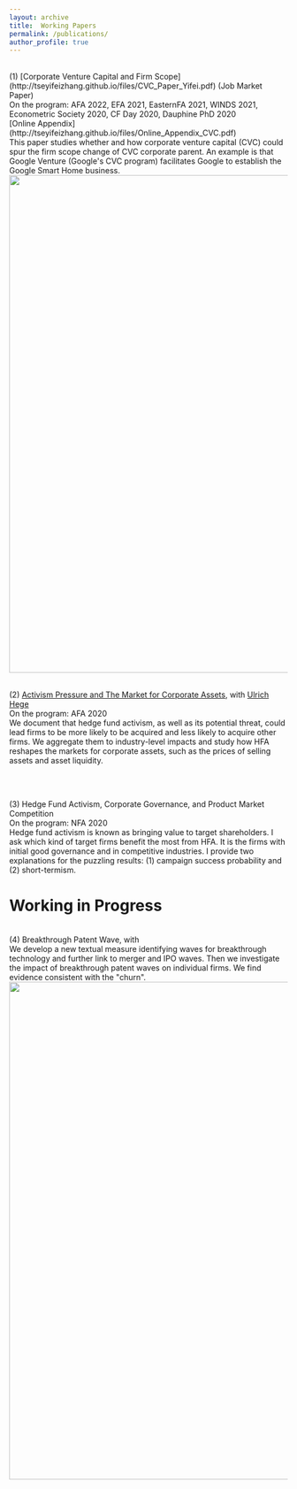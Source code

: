 ```yaml
---
layout: archive
title:  Working Papers
permalink: /publications/
author_profile: true
---
```


<br />
(1) [Corporate Venture Capital and Firm Scope](http://tseyifeizhang.github.io/files/CVC_Paper_Yifei.pdf) (Job Market Paper)
<br /> 
On the program: AFA 2022, EFA 2021, EasternFA 2021, WINDS 2021, Econometric Society 2020, CF Day 2020, Dauphine PhD 2020
<br />
[Online Appendix](http://tseyifeizhang.github.io/files/Online_Appendix_CVC.pdf)
<br />
This paper studies whether and how corporate venture capital (CVC) could spur the firm scope change of CVC corporate parent. An example is that Google Venture (Google's CVC program) facilitates Google to establish the Google Smart Home business. 

<img src="https://user-images.githubusercontent.com/88915744/129469025-23346d4b-7d74-481a-bd52-a9b2222e7ba1.png" width="1000" height="900">

<br />
<br />

(2) [Activism Pressure and The Market for Corporate Assets](https://papers.ssrn.com/sol3/papers.cfm?abstract_id=3305260), with [Ulrich Hege](https://www.tse-fr.eu/people/ulrich-hege)
<br />
On the program: AFA 2020
<br />
We document that hedge fund activism, as well as its potential threat, could lead firms to be more likely to be acquired and less likely to acquire other firms. We aggregate them to industry-level impacts and study how HFA reshapes the markets for corporate assets, such as the prices of selling assets and asset liquidity. 

<br />
<br />

(3) Hedge Fund Activism, Corporate Governance, and Product Market Competition
<br />
On the program: NFA 2020
<br />
Hedge fund activism is known as bringing value to target shareholders. I ask which kind of target firms benefit the most from HFA. It is the firms with initial good governance and in competitive industries. I provide two explanations for the puzzling results: (1) campaign success probability and (2) short-termism.  

Working in Progress
======
<br />
(4) Breakthrough Patent Wave, with
<br /> We develop a new textual measure identifying waves for breakthrough technology and further link to merger and IPO waves. Then we investigate the impact of breakthrough patent waves on individual firms. We find evidence consistent with the "churn".


<img src="https://user-images.githubusercontent.com/88915744/129469038-651f1fc1-bb2a-4baf-9459-7877638ba6f5.png" width="1000" height="900">
